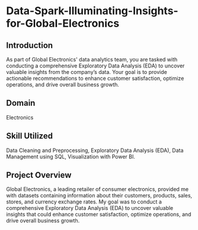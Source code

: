 # Data-Spark-Illuminating-Insights-for-Global-Electronics
## Introduction
As part of Global Electronics' data analytics team, you are tasked with conducting a comprehensive Exploratory Data Analysis (EDA) to uncover valuable insights from the company’s data. Your goal is to provide actionable recommendations to enhance customer satisfaction, optimize operations, and drive overall business growth.

## Domain
Electronics
## Skill Utilized
Data Cleaning and Preprocessing,
Exploratory Data Analysis (EDA),
Data Management using SQL,
Visualization with Power BI.
## Project Overview
Global Electronics, a leading retailer of consumer electronics, provided me with datasets containing information about their customers, products, sales, stores, and currency exchange rates. My goal was to conduct a comprehensive Exploratory Data Analysis (EDA) to uncover valuable insights that could enhance customer satisfaction, optimize operations, and drive overall business growth.

